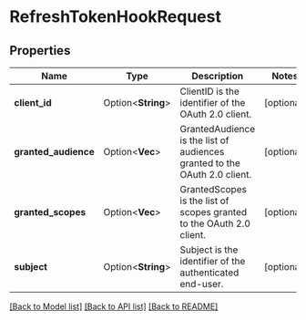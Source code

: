 # RefreshTokenHookRequest

## Properties

Name | Type | Description | Notes
------------ | ------------- | ------------- | -------------
**client_id** | Option<**String**> | ClientID is the identifier of the OAuth 2.0 client. | [optional]
**granted_audience** | Option<**Vec<String>**> | GrantedAudience is the list of audiences granted to the OAuth 2.0 client. | [optional]
**granted_scopes** | Option<**Vec<String>**> | GrantedScopes is the list of scopes granted to the OAuth 2.0 client. | [optional]
**subject** | Option<**String**> | Subject is the identifier of the authenticated end-user. | [optional]

[[Back to Model list]](../README.md#documentation-for-models) [[Back to API list]](../README.md#documentation-for-api-endpoints) [[Back to README]](../README.md)


